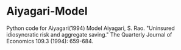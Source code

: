 # Aiyagari-Model
Python code for Aiyagari(1994) Model
Aiyagari, S. Rao. "Uninsured idiosyncratic risk and aggregate saving." The Quarterly Journal of Economics 109.3 (1994): 659-684.
